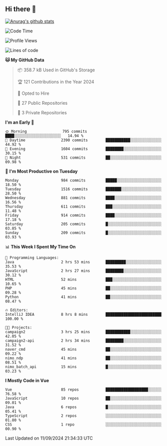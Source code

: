 ## Hi there 👋

[![Anurag's github stats](https://github-readme-stats.vercel.app/api?username=Songwonseok)](https://github.com/anuraghazra/github-readme-stats)



<!--START_SECTION:waka-->
![Code Time](http://img.shields.io/badge/Code%20Time-3%2C045%20hrs%209%20mins-blue)

![Profile Views](http://img.shields.io/badge/Profile%20Views-0-blue)

![Lines of code](https://img.shields.io/badge/From%20Hello%20World%20I%27ve%20Written-34.8%20million%20lines%20of%20code-blue)

**🐱 My GitHub Data** 

> 📦 358.7 kB Used in GitHub's Storage 
 > 
> 🏆 121 Contributions in the Year 2024
 > 
> 💼 Opted to Hire
 > 
> 📜 27 Public Repositories 
 > 
> 🔑 3 Private Repositories 
 > 
**I'm an Early 🐤** 

```text
🌞 Morning                795 commits         ████░░░░░░░░░░░░░░░░░░░░░   14.94 % 
🌆 Daytime                2390 commits        ███████████░░░░░░░░░░░░░░   44.92 % 
🌃 Evening                1604 commits        ████████░░░░░░░░░░░░░░░░░   30.15 % 
🌙 Night                  531 commits         ██░░░░░░░░░░░░░░░░░░░░░░░   09.98 % 
```
📅 **I'm Most Productive on Tuesday** 

```text
Monday                   984 commits         █████░░░░░░░░░░░░░░░░░░░░   18.50 % 
Tuesday                  1516 commits        ███████░░░░░░░░░░░░░░░░░░   28.50 % 
Wednesday                881 commits         ████░░░░░░░░░░░░░░░░░░░░░   16.56 % 
Thursday                 611 commits         ███░░░░░░░░░░░░░░░░░░░░░░   11.48 % 
Friday                   914 commits         ████░░░░░░░░░░░░░░░░░░░░░   17.18 % 
Saturday                 205 commits         █░░░░░░░░░░░░░░░░░░░░░░░░   03.85 % 
Sunday                   209 commits         █░░░░░░░░░░░░░░░░░░░░░░░░   03.93 % 
```


📊 **This Week I Spent My Time On** 

```text
💬 Programming Languages: 
Java                     2 hrs 53 mins       █████████░░░░░░░░░░░░░░░░   35.53 % 
JavaScript               2 hrs 27 mins       ████████░░░░░░░░░░░░░░░░░   30.12 % 
HTML                     52 mins             ███░░░░░░░░░░░░░░░░░░░░░░   10.65 % 
PHP                      45 mins             ██░░░░░░░░░░░░░░░░░░░░░░░   09.28 % 
Python                   41 mins             ██░░░░░░░░░░░░░░░░░░░░░░░   08.47 % 

🔥 Editors: 
IntelliJ IDEA            8 hrs 8 mins        █████████████████████████   100.00 % 

🐱‍💻 Projects: 
campaign2                3 hrs 25 mins       ███████████░░░░░░░░░░░░░░   42.05 % 
campaign2-api            2 hrs 34 mins       ████████░░░░░░░░░░░░░░░░░   31.52 % 
naver_cmd                45 mins             ██░░░░░░░░░░░░░░░░░░░░░░░   09.22 % 
nimo_ndp                 41 mins             ██░░░░░░░░░░░░░░░░░░░░░░░   08.51 % 
nimo_batch_api           15 mins             █░░░░░░░░░░░░░░░░░░░░░░░░   03.23 % 
```

**I Mostly Code in Vue** 

```text
Vue                      85 repos            ███████████████████░░░░░░   76.58 % 
JavaScript               10 repos            ██░░░░░░░░░░░░░░░░░░░░░░░   09.01 % 
Java                     6 repos             █░░░░░░░░░░░░░░░░░░░░░░░░   05.41 % 
TypeScript               2 repos             ░░░░░░░░░░░░░░░░░░░░░░░░░   01.80 % 
CSS                      1 repo              ░░░░░░░░░░░░░░░░░░░░░░░░░   00.90 % 
```




 Last Updated on 11/09/2024 21:34:33 UTC
<!--END_SECTION:waka-->
